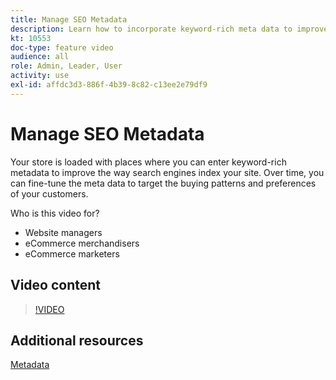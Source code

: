```yaml
---
title: Manage SEO Metadata
description: Learn how to incorporate keyword-rich meta data to improve the way search engines index your site.
kt: 10553
doc-type: feature video
audience: all
role: Admin, Leader, User
activity: use
exl-id: affdc3d3-886f-4b39-8c82-c13ee2e79df9
---
```

# Manage SEO Metadata

Your store is loaded with places where you can enter keyword-rich metadata to improve the way search engines index your site. Over time, you can fine-tune the meta data to target the buying patterns and preferences of your customers.

Who is this video for?

- Website managers
- eCommerce merchandisers
- eCommerce marketers

## Video content

>[!VIDEO](https://video.tv.adobe.com/v/343750?quality=12&learn=on)

## Additional resources

[Metadata](https://docs.magento.com/user-guide/marketing/meta-data.html)
